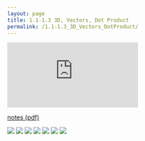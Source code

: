 ```yaml
---
layout: page
title: 1.1-1.3 3D, Vectors, Dot Product
permalink: /1.1-1.3_3D_Vectors_DotProduct/
---
```


<iframe class="video" src="https://www.youtube.com/embed/Re_p5u6-9yc" title="YouTube video player" frameborder="0" allow="accelerometer; autoplay; clipboard-write; encrypted-media; gyroscope; picture-in-picture" allowfullscreen></iframe>

[notes (pdf)](MultiV_1.1-1.3_3D_Vectors_DotProduct.pdf)

![](1.png)
![](2.png)
![](3.png)
![](4.png)
![](5.png)
![](6.png)
![](7.png)


